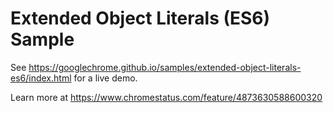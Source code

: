 Extended Object Literals (ES6) Sample
===
See https://googlechrome.github.io/samples/extended-object-literals-es6/index.html for a live demo.

Learn more at https://www.chromestatus.com/feature/4873630588600320

